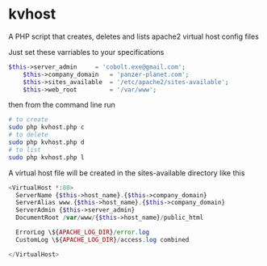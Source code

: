 kvhost
======

A PHP script that creates, deletes and lists apache2 virtual host config files

Just set these varriables to your specifications

```php
$this->server_admin     = 'cobolt.exe@gmail.com';
    $this->company_domain   = 'panzer-planet.com';
    $this->sites_available  = '/etc/apache2/sites-available';
    $this->web_root         = '/var/www';
```

then from the command line run

```bash
# to create
sudo php kvhost.php c 
# to delete
sudo php kvhost.php d 
# to list
sudo php kvhost.php l 

```

A virtual host file will be created in the sites-available directory like this

```php
<VirtualHost *:80>
  ServerName {$this->host_name}.{$this->company_domain}
  ServerAlias www.{$this->host_name}.{$this->company_domain}
  ServerAdmin {$this->server_admin}
  DocumentRoot /var/www/{$this->host_name}/public_html

  ErrorLog \${APACHE_LOG_DIR}/error.log
  CustomLog \${APACHE_LOG_DIR}/access.log combined

</VirtualHost>
```
